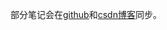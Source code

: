 部分笔记会在[github](https://github.com/GooTal)和[csdn博客](https://blog.csdn.net/GooTal?spm=1011.2415.3001.5343)同步。